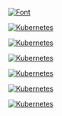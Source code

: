 
[![Font](https://github-readme-stats.vercel.app/api?username=xyz349925756&show_icons=true&theme=dark)](https://github.com/xyz349925756/font)

[![Kubernetes](https://github-readme-stats.vercel.app/api?username=xyz349925756&show_icons=true&theme=radical)](https://github.com/xyz349925756/kubernetes)

[![Kubernetes](https://github-readme-stats.vercel.app/api?username=xyz349925756&show_icons=true&theme=merko)](https://github.com/xyz349925756/cloudb.pub)

[![Kubernetes](https://github-readme-stats.vercel.app/api?username=xyz349925756&show_icons=true&theme=gruvbox)](https://github.com/xyz349925756/cloudb.web)

[![Kubernetes](https://github-readme-stats.vercel.app/api?username=xyz349925756&show_icons=true&theme=tokyonight)](https://github.com/xyz349925756/mysql)

[![Kubernetes](https://github-readme-stats.vercel.app/api?username=xyz349925756&show_icons=true&theme=onedark)](https://github.com/xyz349925756/free-api)

[![Kubernetes](https://github-readme-stats.vercel.app/api?username=xyz349925756&count_private=true&show_icons=true&theme=cobalt)](https://github.com/xyz349925756/coding)
